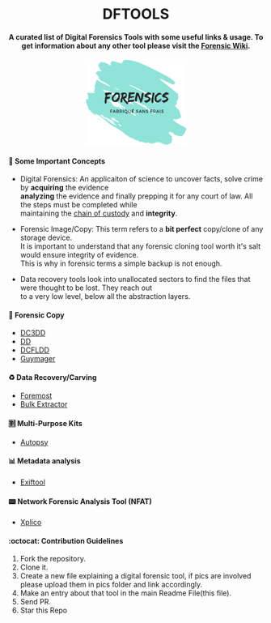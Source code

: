 
<h1 align="center">
  DFTOOLS
</h1>

<h4 align="center">A curated list of Digital Forensics Tools with some useful links & usage.
To get information about any other tool please visit the  <a href="https://forensicswiki.org" target="_blank">Forensic Wiki</a>.</h4>


<h4 align="center"><a href=""><img src="./pics/df-transparent.png" alt="Forensics" width="200"></a></h4>


#### 📢 Some Important Concepts

- Digital Forensics: An applicaiton of science to uncover facts, solve crime by **acquiring** the evidence <br />
**analyzing** the evidence and finally prepping it for any court of law. All the steps must be completed while <br /> maintaining the [chain of custody](https://digital-forensics.sans.org/blog/tags/chain-of-custody) and **integrity**.

- Forensic Image/Copy: This term refers to a **bit perfect** copy/clone of any storage device.<br/>
It is important to understand that any forensic cloning tool worth it's salt would ensure integrity of evidence. <br />
This is why in forensic terms a simple backup is not enough.

- Data recovery tools look into unallocated sectors to find the files that were thought to be lost. They reach out <br />
to a very low level, below all the abstraction layers.

#### 📝 Forensic Copy
- [DC3DD](./dc3dd.md)
- [DD](https://wiki.archlinux.org/index.php/disk_cloning)
- [DCFLDD](https://www.forensicswiki.org/wiki/Dcfldd)
- [Guymager](./guymager.md)

#### ♻️ Data Recovery/Carving
- [Foremost](./foremost.md)
- [Bulk Extractor](./bulk_extractor.md)

#### 🈹 Multi-Purpose Kits
- [Autopsy](https://www.sleuthkit.org/autopsy/)

#### 📊 Metadata analysis
- [Exiftool](./exiftool.md)

#### 📟 Network Forensic Analysis Tool (NFAT)
- [Xplico](http://www.xplico.org/about)

#### :octocat: Contribution Guidelines
1. Fork the repository.
2. Clone it.
3. Create a new file explaining a digital forensic tool, if pics are involved please upload them in pics folder and link accordingly.
4. Make an entry about that tool in the main Readme File(this file).
5. Send PR.
6. Star this Repo
